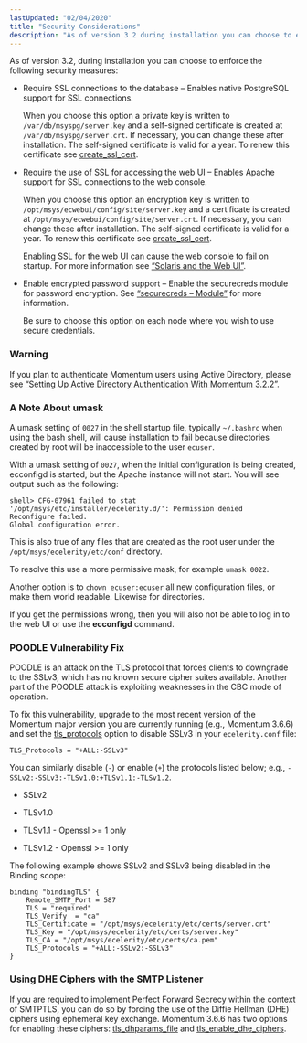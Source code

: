 ```yaml
---
lastUpdated: "02/04/2020"
title: "Security Considerations"
description: "As of version 3 2 during installation you can choose to enforce the following security measures Require SSL connections to the database Enables native Postgre SQL support for SSL connections When you choose this option a private key is written to var db msyspg server key and a self signed..."
---
```


As of version 3.2, during installation you can choose to enforce the following security measures:

*   Require SSL connections to the database – Enables native PostgreSQL support for SSL connections.

    When you choose this option a private key is written to `/var/db/msyspg/server.key` and a self-signed certificate is created at `/var/db/msyspg/server.crt`. If necessary, you can change these after installation. The self-signed certificate is valid for a year. To renew this certificate see [create_ssl_cert](/momentum/3/3-reference/executable-create-ssl-cert).

*   Require the use of SSL for accessing the web UI – Enables Apache support for SSL connections to the web console.

    When you choose this option an encryption key is written to `/opt/msys/ecwebui/config/site/server.key` and a certificate is created at `/opt/msys/ecwebui/config/site/server.crt`. If necessary, you can change these after installation. The self-signed certificate is valid for a year. To renew this certificate see [create_ssl_cert](/momentum/3/3-reference/executable-create-ssl-cert).

    Enabling SSL for the web UI can cause the web console to fail on startup. For more information see [“Solaris and the Web UI”](/momentum/3/3-reference/install-solaris#install.solaris.webui).

*   Enable encrypted password support – Enable the securecreds module for password encryption. See [“securecreds – Module”](/momentum/3/3-reference/3-reference-modules-securecreds) for more information.

    Be sure to choose this option on each node where you wish to use secure credentials.

### Warning

If you plan to authenticate Momentum users using Active Directory, please see [“Setting Up Active Directory Authentication With Momentum 3.2.2”](/momentum/3/3-reference/conf-ldaps).

### <a name="install.security.umask"></a> A Note About umask

A umask setting of `0027` in the shell startup file, typically `~/.bashrc` when using the bash shell, will cause installation to fail because directories created by root will be inaccessible to the user `ecuser`.

With a umask setting of `0027`, when the initial configuration is being created, ecconfigd is started, but the Apache instance will not start. You will see output such as the following:

```
shell> CFG-07961 failed to stat
'/opt/msys/etc/installer/ecelerity.d/': Permission denied
Reconfigure failed.
Global configuration error.
```

This is also true of any files that are created as the root user under the `/opt/msys/ecelerity/etc/conf` directory.

To resolve this use a more permissive mask, for example `umask 0022`.

Another option is to `chown ecuser:ecuser` all new configuration files, or make them world readable. Likewise for directories.

If you get the permissions wrong, then you will also not be able to log in to the web UI or use the **ecconfigd** command.

### <a name="install.poodle.fix"></a> POODLE Vulnerability Fix

POODLE is an attack on the TLS protocol that forces clients to downgrade to the SSLv3, which has no known secure cipher suites available. Another part of the POODLE attack is exploiting weaknesses in the CBC mode of operation.

To fix this vulnerability, upgrade to the most recent version of the Momentum major version you are currently running (e.g., Momentum 3.6.6) and set the [tls_protocols](/momentum/3/3-reference/conf-ref-tls-protocols) option to disable SSLv3 in your `ecelerity.conf` file:

`TLS_Protocols = "+ALL:-SSLv3"`

You can similarly disable (`-`) or enable (`+`) the protocols listed below; e.g., `-SSLv2:-SSLv3:-TLSv1.0:+TLSv1.1:-TLSv1.2`.

*   SSLv2

*   TLSv1.0

*   TLSv1.1 - Openssl >= 1 only

*   TLSv1.2 - Openssl >= 1 only

The following example shows SSLv2 and SSLv3 being disabled in the Binding scope:

```
binding "bindingTLS" {
    Remote_SMTP_Port = 587
    TLS = "required"
    TLS_Verify  = "ca"
    TLS_Certificate = "/opt/msys/ecelerity/etc/certs/server.crt"
    TLS_Key = "/opt/msys/ecelerity/etc/certs/server.key"
    TLS_CA = "/opt/msys/ecelerity/etc/certs/ca.pem"
    TLS_Protocols = "+ALL:-SSLv2:-SSLv3"
}
```

### <a name="install.dhe.ciphers"></a> Using DHE Ciphers with the SMTP Listener

If you are required to implement Perfect Forward Secrecy within the context of SMTPTLS, you can do so by forcing the use of the Diffie Hellman (DHE) ciphers using ephemeral key exchange. Momentum 3.6.6 has two options for enabling these ciphers: [tls_dhparams_file](/momentum/3/3-reference/3-reference-conf-ref-tls-dhparams-file) and [tls_enable_dhe_ciphers](/momentum/3/3-reference/3-reference-conf-ref-tls-enable-dhe-ciphers).